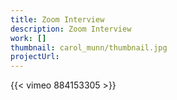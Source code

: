 ```yaml
---
title: Zoom Interview
description: Zoom Interview
work: []
thumbnail: carol_munn/thumbnail.jpg
projectUrl:
---
```


{{< vimeo 884153305 >}}
